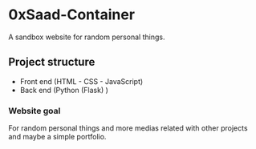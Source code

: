 # 0xSaad-Container
A sandbox website for random personal things.

## Project structure
- Front end (HTML - CSS - JavaScript)
- Back end (Python (Flask) )

### Website goal
For random personal things and more medias related with other projects and maybe a simple portfolio.
